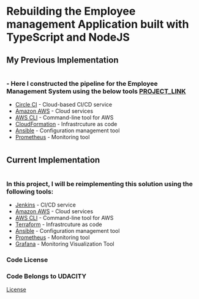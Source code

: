 # Rebuilding the Employee management Application built with TypeScript and NodeJS

## My Previous Implementation
#
### - Here I constructed the pipeline for the Employee Management System using the below tools [PROJECT_LINK](https://github.com/Micah-Shallom/CI-CD-on-a-FullStack-Web-Application)
  - [Circle CI](www.circleci.com) - Cloud-based CI/CD service
  - [Amazon AWS](https://aws.amazon.com/) - Cloud services
  - [AWS CLI](https://aws.amazon.com/cli/) - Command-line tool for AWS
  - [CloudFormation](https://aws.amazon.com/cloudformation/) - Infrastrcuture as code
  - [Ansible](https://www.ansible.com/) - Configuration management tool
  - [Prometheus](https://prometheus.io/) - Monitoring tool
#
  
## Current Implementation
#
### In this project, I will be reimplementing this solution using the following tools:
  - [Jenkins](https://www.jenkins.io/) - CI/CD service
  - [Amazon AWS](https://aws.amazon.com/) - Cloud services
  - [AWS CLI](https://aws.amazon.com/cli/) - Command-line tool for AWS
  - [Terraform](https://www.terraform.io/) - Infrastrcuture as code
  - [Ansible](https://www.ansible.com/) - Configuration management tool
  - [Prometheus](https://prometheus.io/) - Monitoring tool
  - [Grafana](https://grafana.io/) - Monitoring Visualization Tool

### Code License
### Code Belongs to UDACITY

[License](LICENSE.md)
